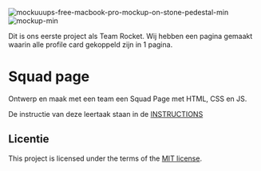 
![mockuuups-free-macbook-pro-mockup-on-stone-pedestal-min](https://github.com/user-attachments/assets/0a86e560-70d8-4386-aafd-90abdfb86ddd)
![mockup-min](https://github.com/user-attachments/assets/62f3a884-6c56-4da5-8737-1f2ceea21520)

Dit is ons eerste project als Team Rocket. Wij hebben een pagina gemaakt waarin alle profile card gekoppeld zijn in 1 pagina.


# Squad page

Ontwerp en maak met een team een Squad Page met HTML, CSS en JS.

De instructie van deze leertaak staan in de [INSTRUCTIONS](https://github.com/fdnd-task/your-tribe-squad-page/blob/main/docs/INSTRUCTIONS.md)

## Licentie

This project is licensed under the terms of the [MIT license](./LICENSE).
